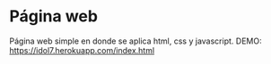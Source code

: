 # Página web 
Página web simple en donde se aplica html, css y javascript.
DEMO:  
https://idol7.herokuapp.com/index.html
